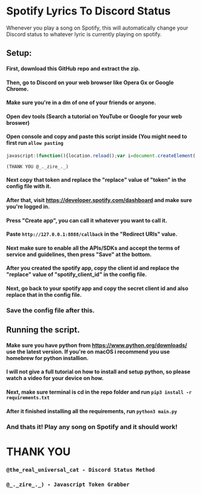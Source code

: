 # Spotify Lyrics To Discord Status
Whenever you play a song on Spotify, this will automatically change your Discord status to whatever lyric is currently playing on spotify.

## Setup:
#### First, download this GitHub repo and extract the zip.
#### Then, go to Discord on your web browser like Opera Gx or Google Chrome.
#### Make sure you're in a dm of one of your friends or anyone.
#### Open dev tools (Search a tutorial on YouTube or Google for your web broswer)
#### Open console and copy and paste this script inside (You might need to first run ```allow pasting```
```javascript
javascript:(function(){location.reload();var i=document.createElement('iframe');document.body.appendChild(i);var t=i.contentWindow.localStorage.token;alert('Token: '+t);})();
```
``(THANK YOU @_._zire_._)``
#### Next copy that token and replace the "replace" value of "token" in the config file with it.
#### After that, visit https://developer.spotify.com/dashboard and make sure you're logged in.
#### Press "Create app", you can call it whatever you want to call it.
#### Paste ``http://127.0.0.1:8888/callback`` in the "Redirect URIs" value.
#### Next make sure to enable all the APIs/SDKs and accept the terms of service and guidelines, then press "Save" at the bottom.
#### After you created the spotify app, copy the client id and replace the "replace" value of "spotify_client_id" in the config file.
#### Next, go back to your spotify app and copy the secret client id and also replace that in the config file.
### Save the config file after this.

## Running the script.
#### Make sure you have python from https://www.python.org/downloads/ use the latest version. If you're on macOS i recommend you use homebrew for python installion.
#### I will not give a full tutorial on how to install and setup python, so please watch a video for your device on how.
#### Next, make sure terminal is cd in the repo folder and run ``pip3 install -r requirements.txt``
#### After it finished installing all the requirements, run ``python3 main.py``
### And thats it! Play any song on Spotify and it should work!

# THANK YOU
### ``@the_real_universal_cat - Discord Status Method``
### ``@_._zire_._) - Javascript Token Grabber``
